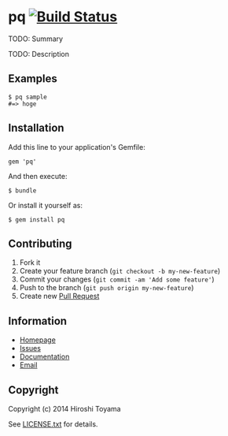 # pq [![Build Status](https://secure.travis-ci.org/toyama0919/pq.png?branch=master)](http://travis-ci.org/toyama0919/pq)

TODO: Summary

TODO: Description

## Examples

    $ pq sample
    #=> hoge

## Installation

Add this line to your application's Gemfile:

    gem 'pq'

And then execute:

    $ bundle

Or install it yourself as:

    $ gem install pq

## Contributing

1. Fork it
2. Create your feature branch (`git checkout -b my-new-feature`)
3. Commit your changes (`git commit -am 'Add some feature'`)
4. Push to the branch (`git push origin my-new-feature`)
5. Create new [Pull Request](../../pull/new/master)

## Information

* [Homepage](https://github.com/toyama0919/pq)
* [Issues](https://github.com/toyama0919/pq/issues)
* [Documentation](http://rubydoc.info/gems/pq/frames)
* [Email](mailto:toyama0919@gmail.com)

## Copyright

Copyright (c) 2014 Hiroshi Toyama

See [LICENSE.txt](../LICENSE.txt) for details.
